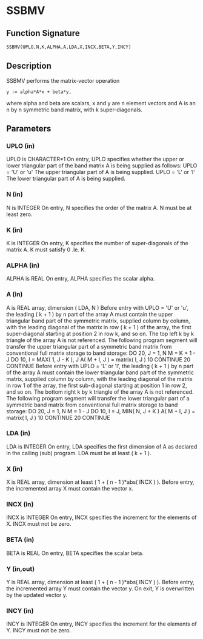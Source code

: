 # SSBMV

## Function Signature

```fortran
SSBMV(UPLO,N,K,ALPHA,A,LDA,X,INCX,BETA,Y,INCY)
```

## Description


 SSBMV  performs the matrix-vector  operation

    y := alpha*A*x + beta*y,

 where alpha and beta are scalars, x and y are n element vectors and
 A is an n by n symmetric band matrix, with k super-diagonals.

## Parameters

### UPLO (in)

UPLO is CHARACTER*1 On entry, UPLO specifies whether the upper or lower triangular part of the band matrix A is being supplied as follows: UPLO = 'U' or 'u' The upper triangular part of A is being supplied. UPLO = 'L' or 'l' The lower triangular part of A is being supplied.

### N (in)

N is INTEGER On entry, N specifies the order of the matrix A. N must be at least zero.

### K (in)

K is INTEGER On entry, K specifies the number of super-diagonals of the matrix A. K must satisfy 0 .le. K.

### ALPHA (in)

ALPHA is REAL On entry, ALPHA specifies the scalar alpha.

### A (in)

A is REAL array, dimension ( LDA, N ) Before entry with UPLO = 'U' or 'u', the leading ( k + 1 ) by n part of the array A must contain the upper triangular band part of the symmetric matrix, supplied column by column, with the leading diagonal of the matrix in row ( k + 1 ) of the array, the first super-diagonal starting at position 2 in row k, and so on. The top left k by k triangle of the array A is not referenced. The following program segment will transfer the upper triangular part of a symmetric band matrix from conventional full matrix storage to band storage: DO 20, J = 1, N M = K + 1 - J DO 10, I = MAX( 1, J - K ), J A( M + I, J ) = matrix( I, J ) 10 CONTINUE 20 CONTINUE Before entry with UPLO = 'L' or 'l', the leading ( k + 1 ) by n part of the array A must contain the lower triangular band part of the symmetric matrix, supplied column by column, with the leading diagonal of the matrix in row 1 of the array, the first sub-diagonal starting at position 1 in row 2, and so on. The bottom right k by k triangle of the array A is not referenced. The following program segment will transfer the lower triangular part of a symmetric band matrix from conventional full matrix storage to band storage: DO 20, J = 1, N M = 1 - J DO 10, I = J, MIN( N, J + K ) A( M + I, J ) = matrix( I, J ) 10 CONTINUE 20 CONTINUE

### LDA (in)

LDA is INTEGER On entry, LDA specifies the first dimension of A as declared in the calling (sub) program. LDA must be at least ( k + 1 ).

### X (in)

X is REAL array, dimension at least ( 1 + ( n - 1 )*abs( INCX ) ). Before entry, the incremented array X must contain the vector x.

### INCX (in)

INCX is INTEGER On entry, INCX specifies the increment for the elements of X. INCX must not be zero.

### BETA (in)

BETA is REAL On entry, BETA specifies the scalar beta.

### Y (in,out)

Y is REAL array, dimension at least ( 1 + ( n - 1 )*abs( INCY ) ). Before entry, the incremented array Y must contain the vector y. On exit, Y is overwritten by the updated vector y.

### INCY (in)

INCY is INTEGER On entry, INCY specifies the increment for the elements of Y. INCY must not be zero.

